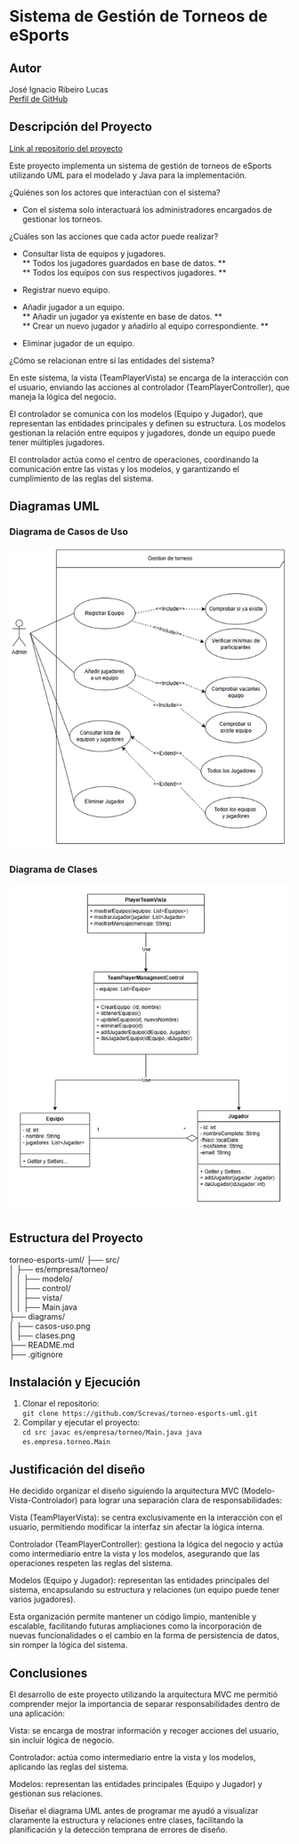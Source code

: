 # Sistema de Gestión de Torneos de eSports

## Autor

José Ignacio Ribeiro Lucas  
[Perfil de GitHub](https://github.com/Screvas)

## Descripción del Proyecto  
[Link al repositorio del proyecto](https://github.com/Screvas/torneo-esports-uml/)

Este proyecto implementa un sistema de gestión de torneos de eSports
utilizando UML para el modelado y Java para la implementación.

¿Quiénes son los actores que interactúan con el sistema?
- Con el sistema solo interactuará los administradores encargados de gestionar los torneos.

¿Cuáles son las acciones que cada actor puede realizar?  
- Consultar lista de equipos y jugadores.  
**  Todos los jugadores guardados en base de datos.  **  
**  Todos los equipos con sus respectivos jugadores.  **  
- Registrar nuevo equipo.  

-  Añadir jugador a un equipo.  
** Añadir un jugador ya existente en base de datos. **   
** Crear un nuevo jugador y añadirlo al equipo correspondiente.  **  
- Eliminar jugador de un equipo.  

¿Cómo se relacionan entre sí las entidades del sistema?

En este sistema, la vista (TeamPlayerVista) se encarga de la interacción con el usuario, enviando las acciones al controlador (TeamPlayerController), que maneja la lógica del negocio.

El controlador se comunica con los modelos (Equipo y Jugador), que representan las entidades principales y definen su estructura. Los modelos gestionan la relación entre equipos y jugadores, donde un equipo puede tener múltiples jugadores.

El controlador actúa como el centro de operaciones, coordinando la comunicación entre las vistas y los modelos, y garantizando el cumplimiento de las reglas del sistema.

## Diagramas UML ##  

### Diagrama de Casos de Uso

![Diagrama de casos de uso](diagrams/casos-uso.png)

### Diagrama de Clases

![Diagrama de clases](diagrams/clases.png)

## Estructura del Proyecto

torneo-esports-uml/ ├── src/  
│ ├── es/empresa/torneo/  
│ │ ├── modelo/  
│ │ ├── control/  
│ │ ├── vista/  
│ │ ├── Main.java  
├── diagrams/  
│ ├── casos-uso.png  
│ ├── clases.png  
├── README.md  
├── .gitignore  

## Instalación y Ejecución  

1. Clonar el repositorio:  
`git clone https://github.com/Screvas/torneo-esports-uml.git`  
2. Compilar y ejecutar el proyecto:  
`cd src javac es/empresa/torneo/Main.java java es.empresa.torneo.Main`  

## Justificación del diseño  

He decidido organizar el diseño siguiendo la arquitectura MVC (Modelo-Vista-Controlador) para lograr una separación clara de responsabilidades:

Vista (TeamPlayerVista): se centra exclusivamente en la interacción con el usuario, permitiendo modificar la interfaz sin afectar la lógica interna.

Controlador (TeamPlayerController): gestiona la lógica del negocio y actúa como intermediario entre la vista y los modelos, asegurando que las operaciones respeten las reglas del sistema.

Modelos (Equipo y Jugador): representan las entidades principales del sistema, encapsulando su estructura y relaciones (un equipo puede tener varios jugadores).

Esta organización permite mantener un código limpio, mantenible y escalable, facilitando futuras ampliaciones como la incorporación de nuevas funcionalidades o el cambio en la forma de persistencia de datos, sin romper la lógica del sistema.  

## Conclusiones  

El desarrollo de este proyecto utilizando la arquitectura MVC me permitió comprender mejor la importancia de separar responsabilidades dentro de una aplicación:

Vista: se encarga de mostrar información y recoger acciones del usuario, sin incluir lógica de negocio.

Controlador: actúa como intermediario entre la vista y los modelos, aplicando las reglas del sistema.

Modelos: representan las entidades principales (Equipo y Jugador) y gestionan sus relaciones.

Diseñar el diagrama UML antes de programar me ayudó a visualizar claramente la estructura y relaciones entre clases, facilitando la planificación y la detección temprana de errores de diseño.  


